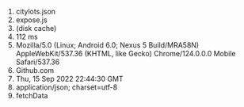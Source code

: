 1. citylots.json
2. expose.js
3. (disk cache)
4. 112 ms
5. Mozilla/5.0 (Linux; Android 6.0; Nexus 5 Build/MRA58N) AppleWebKit/537.36 (KHTML, like Gecko) Chrome/124.0.0.0 Mobile Safari/537.36
6. Github.com
7. Thu, 15 Sep 2022 22:44:30 GMT
8. application/json; charset=utf-8
9. fetchData

